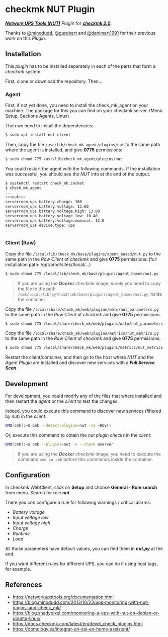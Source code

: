 # checkmk NUT Plugin

[**_Network UPS Tools (NUT)_**](https://networkupstools.org/) _Plugin_ for [**_checkmk 2.0_**](https://checkmk.com/).

Thanks to [@minodudd](https://github.com/minodudd), [@gurubert](https://github.com/gurubert) and [@danimart1991](https://github.com/danimart1991) for their previous work on this _Plugin_.

## Installation

This _plugin_ has to be installed separately in each of the parts that form a _checkmk_ system.

First, clone or download the repository. Then...

### Agent

First, if not yet done, you need to install the check_mk_agent on your machine. The package for this you can find on your checkmk server.
(Menü Setup, Sections Agents, Linux)

Then we need to install the dependencies:

```bash
$ sudo apt install nut-client
```

Then, copy the file `/usr/lib/check_mk_agent/plugins/nut` to the same path where the agent is installed, and give **0775** permissions:
 
```bash
$ sudo chmod 775 /usr/lib/check_mk_agent/plugins/nut
```

You could restart the agent with the following commands. If the installation was successful, you should see the _NUT_ info at the end of the output.

```bash
$ systemctl restart check_mk.socket
$ check_mk_agent
...
<<<nut>>>
serverroom_ups battery.charge: 100
serverroom_ups battery.voltage: 13.60
serverroom_ups battery.voltage.high: 13.00
serverroom_ups battery.voltage.low: 10.40
serverroom_ups battery.voltage.nominal: 12.0
serverroom_ups device.type: ups
...
```

### Client (Raw)

Copy the file `/local/lib/check_mk/base/plugins/agent_based/nut.py` to the same path in the _Raw Client_ of _checkmk_ and give **0775** permissions:
(full installation path: /opt/omd/sites/<yoursitename>/local/...)

```bash
$ sudo chmod 775 /local/lib/check_mk/base/plugins/agent_based/nut.py
```

> If you are using the **_Docker_** _checkmk_ image, surely you need to copy the file to the path `/cmk/local/lib/python3/cmk/base/plugins/agent_based/nut.py` inside the container.

Copy the file `/local/share/check_mk/web/plugins/wato/nut_parameters.py` to the same path in the _Raw Client_ of _checkmk_ and give **0775** permissions:

```bash
$ sudo chmod 775 /local/share/check_mk/web/plugins/wato/nut_parameters.py
```

Copy the file `/local/share/check_mk/web/plugins/metrics/nut_metrics.py` to the same path in the _Raw Client_ of _checkmk_ and give **0775** permissions:

```bash
$ sudo chmod 775 /local/share/check_mk/web/plugins/metrics/nut_metrics.py
```

Restart the client/container, and then go to the host where _NUT_ and the _Agent Plugin_ are installed and discover new services with a **_Full Service Scan_**.

## Development

For development, you could modify any of the files that where installed and then restart the _agent_ or the _client_ to test the changes.

Indeed, you could execute this command to discover new services (filtered by _nut_) in the _client_:

```bash
OMD[cmk]:~$ cmk --detect-plugins=nut -vI <HOST>
```

Or, execute this command to obtain the _nut plugin checks_ in the _client_:

```bash
OMD[cmk]:~$ cmk --plugins=nut -v --check nserver
```

> If you are using the **_Docker_** _checkmk_ image, you need to execute the command `omd su cmk` before this commands inside the container.

## Configuration

In checkmk WebClient, click on **Setup** and choose **General - Rule search** from menu. Search for rule **_nut_**.

There you con configure a rule for following warnings / critical alarms: 
- _Battery voltage_
- _Input voltage low_
- _Input voltage high_
- _Charge_
- _Runtime_
- _Load_

All those parameters have default values, you can find them in **_nut.py_** at the end.

If you want different rules for different UPS, you can do it using host tags, for example.


## References

- https://networkupstools.org/documentation.html
- https://blog.minodudd.com/2013/10/23/ups-monitoring-with-nut-nagios-and-check_mk/
- https://blog.shadypixel.com/monitoring-a-ups-with-nut-on-debian-or-ubuntu-linux/
- https://docs.checkmk.com/latest/en/devel_check_plugins.html
- https://domology.es/integrar-un-sai-en-home-assistant/
